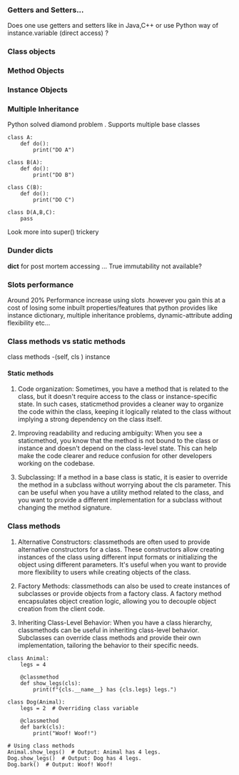 ### Getters and Setters...
Does one use getters and setters like in Java,C++ or use Python way of instance.variable (direct access) ?


### Class objects

### Method Objects

### Instance Objects  


### Multiple Inheritance 

Python solved diamond problem . Supports multiple base classes

```
class A:
    def do():
        print("DO A")

class B(A):
    def do():
        print("DO B")

class C(B):
    def do():
        print("DO C")

class D(A,B,C):
    pass
```

Look more into super() trickery 



### Dunder dicts

__dict__ for post mortem accessing ... True immutability not available?


### Slots performance

Around 20% Performance increase using slots .however you gain this at a cost of losing some inbuilt properties/features that python provides like instance dictionary, multiple inheritance problems, dynamic-attribute adding flexibility etc...


### Class methods vs static methods


class methods -(self, cls ) instance 


#### Static methods
   1. Code organization: Sometimes, you have a method that is related to the class, but it doesn't require access to the class or instance-specific state. In such cases, staticmethod provides a cleaner way to organize the code within the class, keeping it logically related to the class without implying a strong dependency on the class itself.

   2.  Improving readability and reducing ambiguity: When you see a staticmethod, you know that the method is not bound to the class or instance and doesn't depend on the class-level state. This can help make the code clearer and reduce confusion for other developers working on the codebase.

   3.  Subclassing: If a method in a base class is static, it is easier to override the method in a subclass without worrying about the cls parameter. This can be useful when you have a utility method related to the class, and you want to provide a different implementation for a subclass without changing the method signature.


### Class methods

1. Alternative Constructors: classmethods are often used to provide alternative constructors for a class. These constructors allow creating instances of the class using different input formats or initializing the object using different parameters. It's useful when you want to provide more flexibility to users while creating objects of the class.

2. Factory Methods: classmethods can also be used to create instances of subclasses or provide objects from a factory class. A factory method encapsulates object creation logic, allowing you to decouple object creation from the client code.

3. Inheriting Class-Level Behavior: When you have a class hierarchy, classmethods can be useful in inheriting class-level behavior. Subclasses can override class methods and provide their own implementation, tailoring the behavior to their specific needs.

```
class Animal:
    legs = 4

    @classmethod
    def show_legs(cls):
        print(f"{cls.__name__} has {cls.legs} legs.")

class Dog(Animal):
    legs = 2  # Overriding class variable

    @classmethod
    def bark(cls):
        print("Woof! Woof!")

# Using class methods
Animal.show_legs()  # Output: Animal has 4 legs.
Dog.show_legs()  # Output: Dog has 4 legs.
Dog.bark()  # Output: Woof! Woof!

```

